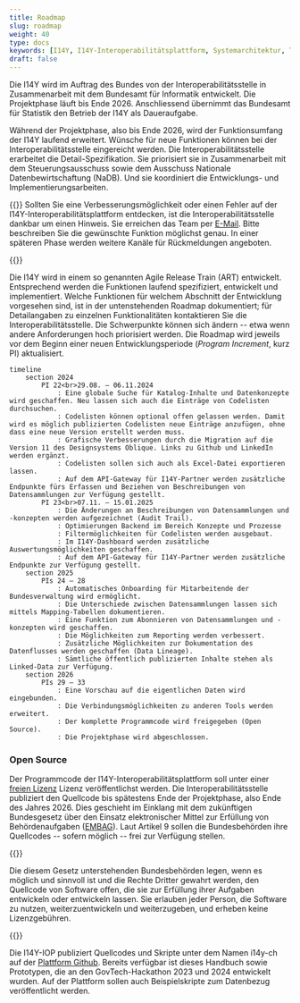 ```yaml
---
title: Roadmap
slug: roadmap
weight: 40
type: docs
keywords: [I14Y, I14Y-Interoperabilitätsplattform, Systemarchitektur, Technik, Datenbank, Entwicklung, Roadmap, Agile Release Train (ART)]
draft: false
---
```


Die I14Y wird im Auftrag des Bundes von der Interoperabilitätsstelle in Zusammenarbeit mit dem Bundesamt für Informatik entwickelt. Die Projektphase läuft bis Ende 2026. Anschliessend übernimmt das Bundesamt für Statistik den Betrieb der I14Y als Daueraufgabe. 

Während der Projektphase, also bis Ende 2026, wird der Funktionsumfang der I14Y laufend erweitert. Wünsche für neue Funktionen können bei der Interoperabilitätsstelle eingereicht werden. Die Interoperabilitätsstelle erarbeitet die Detail-Spezifikation. Sie priorisiert sie in Zusammenarbeit mit dem Steuerungsausschuss sowie dem Ausschuss Nationale Datenbewirtschaftung (NaDB). Und sie koordiniert die Entwicklungs- und Implementierungsarbeiten. 

{{<alert title="Ihre Anregungen sind willkommen" color="success">}}
Sollten Sie eine Verbesserungsmöglichkeit oder einen Fehler auf der I14Y-Interoperabilitätsplattform entdecken, ist die Interoperabilitätsstelle dankbar um einen Hinweis. Sie erreichen das Team per [E-Mail](mailto:i14y@bfs.admin.ch). Bitte beschreiben Sie die gewünschte Funktion möglichst genau. In einer späteren Phase werden weitere Kanäle für Rückmeldungen angeboten. 

{{</alert>}}

Die I14Y wird in einem so genannten Agile Release Train (ART) entwickelt. Entsprechend werden die Funktionen laufend spezifiziert, entwickelt und implementiert. Welche Funktionen für welchem Abschnitt der Entwicklung vorgesehen sind, ist in der untenstehenden Roadmap dokumentiert; für Detailangaben zu einzelnen Funktionalitäten kontaktieren Sie die Interoperabilitätsstelle. Die Schwerpunkte können sich ändern -- etwa wenn andere Anforderungen hoch priorisiert werden. Die Roadmap wird jeweils vor dem Beginn einer neuen Entwicklungsperiode (*Program Increment*, kurz PI) aktualisiert. 

```mermaid
timeline
    section 2024
        PI 22<br>29.08. – 06.11.2024
            : Eine globale Suche für Katalog-Inhalte und Datenkonzepte wird geschaffen. Neu lassen sich auch die Einträge von Codelisten durchsuchen. 
            : Codelisten können optional offen gelassen werden. Damit wird es möglich publizierten Codelisten neue Einträge anzufügen, ohne dass eine neue Version erstellt werden muss.
            : Grafische Verbesserungen durch die Migration auf die Version 11 des Designsystems Oblique. Links zu Github und LinkedIn werden ergänzt. 
            : Codelisten sollen sich auch als Excel-Datei exportieren lassen.
            : Auf dem API-Gateway für I14Y-Partner werden zusätzliche Endpunkte fürs Erfassen und Beziehen von Beschreibungen von Datensammlungen zur Verfügung gestellt.
        PI 23<br>07.11. – 15.01.2025
            : Die Änderungen an Beschreibungen von Datensammlungen und -konzepten werden aufgezeichnet (Audit Trail).
            : Optimierungen Backend im Bereich Konzepte und Prozesse
            : Filtermöglichkeiten für Codelisten werden ausgebaut.
            : Im I14Y-Dashboard werden zusätzliche Auswertungsmöglichkeiten geschaffen.
            : Auf dem API-Gateway für I14Y-Partner werden zusätzliche Endpunkte zur Verfügung gestellt.
    section 2025
        PIs 24 – 28
            : Automatisches Onboarding für Mitarbeitende der Bundesverwaltung wird ermöglicht.
            : Die Unterschiede zwischen Datensammlungen lassen sich mittels Mapping-Tabellen dokumentieren. 
            : Eine Funktion zum Abonnieren von Datensammlungen und -konzepten wird geschaffen.
            : Die Möglichkeiten zum Reporting werden verbessert.
            : Zusätzliche Möglichkeiten zur Dokumentation des Datenflusses werden geschaffen (Data Lineage).
            : Sämtliche öffentlich publizierten Inhalte stehen als Linked-Data zur Verfügung.
    section 2026      
        PIs 29 – 33
            : Eine Vorschau auf die eigentlichen Daten wird eingebunden.
            : Die Verbindungsmöglichkeiten zu anderen Tools werden erweitert.
            : Der komplette Programmcode wird freigegeben (Open Source).
            : Die Projektphase wird abgeschlossen. 
```

### Open Source
Der Programmcode der I14Y-Interoperabilitätsplattform soll unter einer [freien Lizenz](https://www.gnu.org/licenses) Lizenz veröffentlichst werden. Die Interoperabilitätsstelle publiziert den Quellcode bis spätestens Ende der Projektphase, also Ende des Jahres 2026. Dies geschieht im Einklang mit dem zukünftigen Bundesgesetz über den Einsatz elektronischer Mittel zur Erfüllung von Behördenaufgaben ([EMBAG](https://www.fedlex.admin.ch/eli/fga/2023/787/de#art_9)). Laut Artikel 9 sollen die Bundesbehörden ihre Quellcodes -- sofern möglich -- frei zur Verfügung stellen. 

{{<card header="Gesetzesgrundlage" title="__Art. 9 Open Source Software__" footer="Bundesgesetz über den Einsatz elektronischer Mittel zur Erfüllung von Behördenaufgaben [(EMBAG)](https://www.fedlex.admin.ch/eli/fga/2023/787/de#art_9)">}}

Die diesem Gesetz unterstehenden Bundesbehörden legen, wenn es möglich und sinnvoll ist und die Rechte Dritter gewahrt werden, den Quellcode von Software offen, die sie zur Erfüllung ihrer Aufgaben entwickeln oder entwickeln lassen. Sie erlauben jeder Person, die Software zu nutzen, weiterzuentwickeln und weiterzugeben, und erheben keine Lizenzgebühren.

{{</card>}}

Die I14Y-IOP publiziert Quellcodes und Skripte unter dem Namen i14y-ch auf der [Plattform Github](https://github.com/i14y-ch). Bereits verfügbar ist dieses Handbuch sowie Prototypen, die an den GovTech-Hackathon 2023 und 2024 entwickelt wurden. Auf der Plattform sollen auch Beispielskripte zum Datenbezug veröffentlicht werden. 